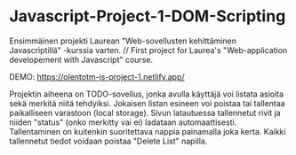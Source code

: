 # Javascript-Project-1-DOM-Scripting
Ensimmäinen projekti Laurean "Web-sovellusten kehittäminen Javascriptillä" -kurssia varten. // First project for Laurea's "Web-application developement with Javascript" course.

DEMO: https://olentotm-js-project-1.netlify.app/

Projektin aiheena on TODO-sovellus, jonka avulla käyttäjä voi listata asioita sekä merkitä niitä tehdyiksi. Jokaisen listan esineen voi poistaa tai tallentaa paikalliseen 
varastoon (local storage). Sivun latautuessa tallennetut rivit ja niiden "status" (onko merkitty vai ei) ladataan automaattisesti. Tallentaminen on kuitenkin suoritettava nappia 
painamalla joka kerta. Kaikki tallennetut tiedot voidaan poistaa "Delete List" napilla.
